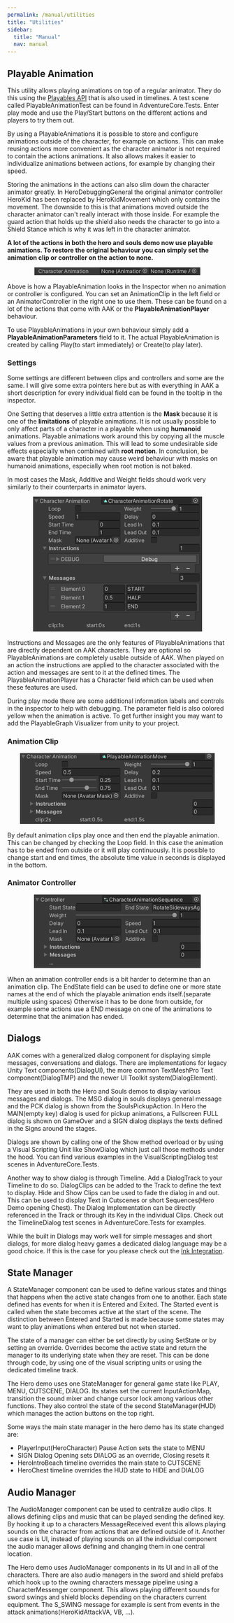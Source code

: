 ```yaml
---
permalink: /manual/utilities
title: "Utilities"
sidebar:
  title: "Manual"
  nav: manual
---
```


## Playable Animation

This utility allows playing animations on top of a regular animator. They do this using the [Playables API](https://docs.unity3d.com/Manual/Playables.html) that is also used in timelines. A test scene called PlayableAnimationTest can be found in AdventureCore.Tests. Enter play mode and use the Play/Start buttons on the different actions and players to try them out.

By using a PlayableAnimations it is possible to store and configure animations outside of the character, for example on actions. This can make reusing actions more convenient as the character animator is not required to contain the actions animations. It also allows makes it easier to individualize animations between actions, for example by changing their speed.  

Storing the animations in the actions can also slim down the character animator greatly. In HeroDebuggingGeneral the original animator controller HeroKid has been replaced by HeroKidMovement which only contains the movement. The downside to this is that animations moved outside the character animator can't really interact with those inside. For example the guard action that holds up the shield also needs the character to go into a Shield Stance which is why it was left in the character animator.

__A lot of the actions in both the hero and souls demo now use playable animations. To restore the original behaviour you can simply set the animation clip or controller on the action to none.__

<p align="center">
  <img src="/assets/images/other/playableAnimationEmpty.png" />
</p>

Above is how a PlayableAnimation looks in the Inspector when no animation or controller is configured. You can set an AnimationClip in the left field or an AnimatorController in the right one to use them. These can be found on a lot of the actions that come with AAK or the __PlayableAnimationPlayer__ behaviour. 

To use PlayableAnimations in your own behaviour simply add a __PlayableAnimationParameters__ field to it. The actual PlayableAnimation is created by calling Play(to start immediately) or Create(to play later).

### Settings

Some settings are different between clips and controllers and some are the same. I will give some extra pointers here but as with everything in AAK a short description for every individual field can be found in the tooltip in the inspector.

One Setting that deserves a little extra attention is the __Mask__ because it is one of the __limitations__ of playable animations. It is not usually possible to only affect parts of a character in a playable when using __humanoid__ animations. Playable animations work around this by copying all the muscle values from a previous animation. This will lead to some undesirable side effects especially when combined with __root motion__. In conclusion, be aware that playable animation may cause weird behaviour with masks on humanoid animations, especially when root motion is not baked.  

In most cases the Mask, Additive and Weight fields should work very similarly to their counterparts in animator layers.

<p align="center">
  <img src="/assets/images/other/playableAnimationSettings.png" />
</p>

Instructions and Messages are the only features of PlayableAnimations that are directly dependent on AAK characters. They are optional so PlayableAnimations are completely usable outside of AAK. When played on an action the instructions are applied to the character associated with the action and messages are sent to it at the defined times. The PlayableAnimationPlayer has a Character field which can be used when these features are used.  

During play mode there are some additional information labels and controls in the inspector to help with debugging. The parameter field is also colored yellow when the animation is active. To get further insight you may want to add the PlayableGraph Visualizer from unity to your project. 

### Animation Clip

<p align="center">
  <img src="/assets/images/other/playableAnimationClip.png" />
</p>

By default animation clips play once and then end the playable animation. This can be changed by checking the Loop field. In this case the animation has to be ended from outside or it will play continuously. It is possible to change start and end times, the absolute time value in seconds is displayed in the bottom.

### Animator Controller

<p align="center">
  <img src="/assets/images/other/playableAnimationController.png" />
</p>

When an animation controller ends is a bit harder to determine than an animation clip. The EndState field can be used to define one or more state names at the end of which the playable animation ends itself.(separate multiple using spaces) Otherwise it has to be done from outside, for example some actions use a END message on one of the animations to determine that the animation has ended.

## Dialogs

AAK comes with a generalized dialog component for displaying simple messages, conversations and dialogs. There are implementations for legacy Unity Text components(DialogUI), the more common TextMeshPro Text component(DialogTMP) and the newer UI Toolkit system(DialogElement).

They are used in both the Hero and Souls demos to display various messages and dialogs. The MSG dialog in souls displays general message and the PCK dialog is shown from the SoulsPickupAction. In Hero the MAIN(empty key) dialog is used for pickup animations, a Fullscreen FULL dialog is shown on GameOver and a SIGN dialog displays the texts defined in the Signs around the stages.

Dialogs are shown by calling one of the Show method overload or by using a Visual Scripting Unit like ShowDialog which just call those methods under the hood. You can find various examples in the VisualScriptingDialog test scenes in AdventureCore.Tests.

Another way to show dialog is through Timeline. Add a DialogTrack to your Timeline to do so. DialogClips can be added to the Track to define the text to display. Hide and Show Clips can be used to fade the dialog in and out. This can be used to display Text in Cutscenes or short Sequences(Hero Demo opening Chest). The Dialog Implementation can be directly referenced in the Track or through its Key in the individual Clips. Check out the TimelineDialog test scenes in AdventureCore.Tests for examples.

While the built in Dialogs may work well for simple messages and short dialogs, for more dialog heavy games a dedicated dialog language may be a good choice. If this is the case for you please check out the [Ink Integration](https://github.com/Schossi/AAK_Ink).

## State Manager

A StateManager component can be used to define various states and things that happens when the active state changes from one to another. Each state defined has events for when it is Entered and Exited. The Started event is called when the state becomes active at the start of the scene. The distinction between Entered and Started is made because some states may want to play animations when entered but not when started.

The state of a manager can either be set directly by using SetState or by setting an override. Overrides become the active state and return the manager to its underlying state when they are reset. This can be done through code, by using one of the visual scripting units or using the dedicated timeline track.

The Hero demo uses one StateManager for general game state like PLAY, MENU, CUTSCENE, DIALOG. Its states set the current InputActionMap, transition the sound mixer and change cursor lock among various other functions. They also control the state of the second StateManager(HUD) which manages the action buttons on the top right. 

Some ways the main state manager in the hero demo has its state changed are:
- PlayerInput(HeroCharacter) Pause Action sets the state to MENU
- SIGN Dialog Opening sets DIALOG as an override, Closing resets it
- HeroIntroBeach timeline overrides the main state to CUTSCENE
- HeroChest timeline overrides the HUD state to HIDE and DIALOG

## Audio Manager

The AudioManager component can be used to centralize audio clips. It allows defining clips and music that can be played sending the defined key. By hooking it up to a characters MessageReceived event this allows playing sounds on the character from actions that are defined outside of it. Another use case is UI, instead of playing sounds on all the individual component the audio manager allows defining and changing them in one central location.

The Hero demo uses AudioManager components in its UI and in all of the characters. There are also audio managers in the sword and shield prefabs which hook up to the owning characters message pipeline using a CharacterMessenger component. This allows playing different sounds for sword swings and shield blocks depending on the characters current equipment. The S_SWING message for example is sent from events in the attack animations(HeroKidAttackVA, VB, ...).